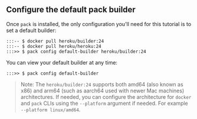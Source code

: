 ## Configure the default pack builder

Once `pack` is installed, the only configuration you'll need for this tutorial is to set a default builder:

```
:::-- $ docker pull heroku/builder:24
:::-- $ docker pull heroku/heroku:24
:::>> $ pack config default-builder heroku/builder:24
```

You can view your default builder at any time:

```
:::>> $ pack config default-builder
```

> Note: The `heroku/builder:24` supports both amd64 (also known as x86) and arm64 (such as aarch64 used with newer Mac machines) architectures. If needed, you can configure the architecture for `docker` and `pack` CLIs using the `--platform` argument if needed. For example `--platform linux/amd64`.
